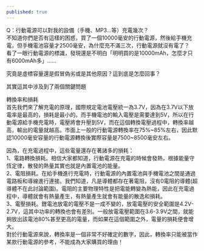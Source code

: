 ```yaml
---
published: true
---
```

Q：行動電源可以對我的設備（手機、MP3...等）充電幾次？\
不知道你們是否有這樣的困惑，買了一個10000毫安的行動電源，然後給手機充電，但手機電池容量才2500毫安，為什麼充不滿三次，行動電源就沒有電了？\
看了一眼行動電源的標識，發現還是不明白「明明買的是10000mAh，怎麼才只有6000mAh多」......

究竟是虛標容量還是假冒偽劣或是其他原因？這到底是怎麼回事？

其實這其中涉及到了兩個關鍵問題

轉換率和損耗\
首先我們來了解充電的原理，國際規定電池電壓統一為3.7V，因為在3.7V以下放電率是最高的，損耗是最小的。而手機電池的輸入電壓是需要達到5V，所以在行動電源給手機充電時，電壓將會升壓到5V，而在這個轉換電壓過程中，轉換率越高，輸出的電量就越高。市面上一般的行動電源轉換率在75%~85%左右，因此默認10000毫安容量的行動電源轉換後實際容量是7500~8500毫安左右。

因為，在充電過程中，這些電量還存在著諸多的損耗：\
1、電路轉換損耗。相信大家都知道，行動電源在充電的時候會發熱，根據能量守恆定律，散發的熱量其實也就是內置電池的能量。\
2、電阻損耗。在給手機進行充電時，行動電源的內置電池與手機電池之間是通過電路板和導線進行連接。我們知道，凡是導體都存在著電阻，沒有0電阻的導體(超導體不在此討論範圍)。電阻的主要物理特性是把電能轉變為熱能，因此在充電過程中，導體就會有熱量產生，有熱量產生就會有能量的散逸和損耗。\
3、電壓損耗。鋰電池放電的電壓不是一成不變的，放電電壓的安全範圍是4.2V-2.7V，這其中功率的轉換也會有差別。一般放電電壓範圍在3.6-3.9V之間，就能夠放出該電池80%甚至更高的電量，而如果在這個範圍之外，電量的損耗便會增大。\
對於行動電源來說，轉換率是一個非常不好確定的數字，因此，轉換率只能被當作某款行動電源的參考，不能成為大家購買的理由！